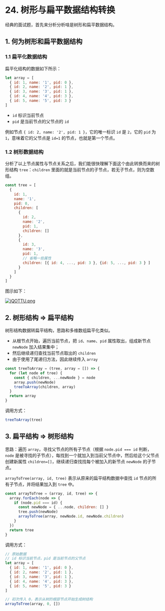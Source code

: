 # 24. 树形与扁平数据结构转换

经典的面试题，首先来分析分析啥是树形和扁平数据结构。

## 1. 何为树形和扁平数据结构

### 1.1 扁平化数据结构

扁平化结构的数据如下所示：

```js
let array = [
  { id: 1, name: '1', pid: 0 },
  { id: 2, name: '2', pid: 1 },
  { id: 3, name: '3', pid: 1 },
  { id: 4, name: '4', pid: 3 },
  { id: 5, name: '5', pid: 3 }
]
```
- `id` 标识当前节点
- `pid` 是当前节点的父节点的 `id`

例如节点 `{ id: 2, name: '2', pid: 1 }`，它的唯一标识 `id` 是 `2`，它的 `pid` 为 `1`，意味着它的父节点是 `id=1` 的节点，也就是第一个节点。

### 1.2 树形数据结构

分析了以上节点属性与节点关系之后，我们能很快理解下面这个由此转换而来的树形结构  `tree`：`children` 里面的就是当前节点的子节点，若无子节点，则为空数组。
```js
const tree = [
  {
    id: 1,
    name: '1',
    pid: 0,
    children: [
      {
        id: 2,
        name: '2',
        pid: 1,
        children: []
      },
      {
        id: 3,
        name: '3',
        pid: 1,
        // 省略一些属性
        children: [{ id: 4, ..., pid: 3 }, {id: 5, ..., pid: 3 } ]
      }
    ]
  }
]
```

图示如下：

[![jQOTTU.png](https://s1.ax1x.com/2022/07/01/jQOTTU.png)](https://imgtu.com/i/jQOTTU)

## 2. 树形结构 => 扁平结构

树形结构数据转扁平结构，思路和多维数组扁平化类似。
- 从根节点开始，遍历当前节点，把 `id`、`name`、`pid` 属性取出，组成新节点 `newNode` 加入结果集中；
- 然后继续递归查找当前节点取出的 `children`
- 由于使用了尾递归方法，因此继续传入 `array`

```js
const treeToArray = (tree, array = []) => {
  for (let node of tree) {
    const { children, ...newNode } = node
    array.push(newNode)
    treeToArray(children, array)
  }
  return array
}
```

调用方式：
```js
treeToArray(tree)
```

## 3. 扁平结构 => 树形结构

思路：遍历 `array`，寻找父节点的所有子节点（根据 `node.pid === id` 判断，`node` 是被寻找的子节点），每找到一个就加入到当前父节点中，然后给这个父节点创建新属性 `children=[]`，继续递归查找找每个被加入的新节点 `newNode` 的子节点。

`arrayToTree(array, id, tree)` 表示从原来的扁平结构数据中查找 `id` 节点的所有子节点，并将结果加入到 `tree` 中。

```js
const arrayToTree = (array, id, tree) => {
  array.forEach(node => {
    if (node.pid === id) {
      const newNode = { ...node, children: [] }
      tree.push(newNode)
      arrayToTree(array, newNode.id, newNode.children)
    }
  })
  return tree
}
```

调用方式：
```js
// 原始数据
// id 标识当前节点，pid 是当前节点的父节点
let array = [
  { id: 1, name: '1', pid: 0 },
  { id: 2, name: '2', pid: 1 },
  { id: 3, name: '3', pid: 1 },
  { id: 4, name: '4', pid: 3 },
  { id: 5, name: '5', pid: 3 }
]

// 初次传入 0，表示从树的根部节点开始生成树结构
arrayToTree(array, 0, [])
```